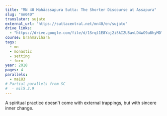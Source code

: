 ```yaml
---
title: "MN 40 Mahāassapura Sutta: The Shorter Discourse at Assapura"
slug: "mn040"
translator: sujato
external_url: "https://suttacentral.net/mn40/en/sujato"
drive_links:
  - "https://drive.google.com/file/d/1Srql1E8Yaj2iSkIZU8avLD4wO9a8hyMD"
course: brahmavihara
tags:
  - mn
  - monastic
  - setting
  - form
year: 2018
pages: 4
parallels:
  - ma183
# Partial parallels from SC
#  - mil5.3.9
---
```


A spiritual practice doesn't come with external trappings, but with sincere inner change.


